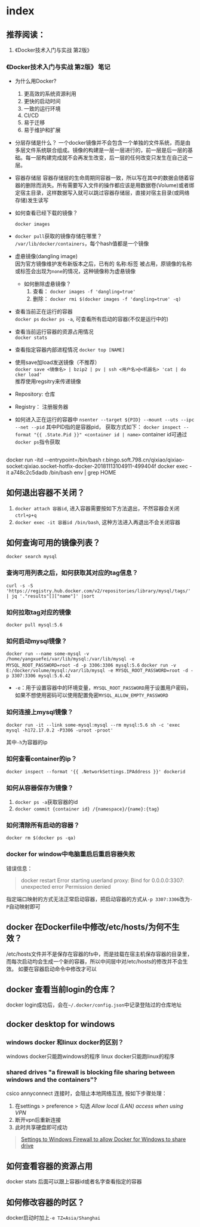 # index

## 推荐阅读：
1. 《Docker技术入门与实战 第2版》

### 《Docker技术入门与实战 第2版》 笔记

* 为什么用Docker?
    1. 更高效的系统资源利用
    2. 更快的启动时间
    3. 一致的运行环境
    4. CI/CD
    5. 易于迁移
    6. 易于维护和扩展

* 分层存储是什么？
一个docker镜像并不会包含一个单独的文件系统，而是由多层文件系统联合组成。镜像的构建是一层一层进行的，前一层是后一层的基础。每一层构建完成就不会再发生改变，后一层的任何改变只发生在自己这一层。

* 容器存储层
容器存储层的生命周期同容器一致，所以写在其中的数据会随着容器的删除而消失。所有需要写入文件的操作都应该是用数据卷(Volume)或者绑定宿主目录，这样数据写入就可以跳过容器存储层，直接对宿主目录(或网络存储)发生读写

* 如何查看已经下载的镜像？
    ```
    docker images
    ```

* `docker pull`获取的镜像存储在哪里？  
`/var/lib/docker/containers`，每个hash值都是一个镜像

* 虚悬镜像(dangling image)  
因为官方镜像维护发布新版本之后，已有的 名称:标签 被占用，原镜像的名称或标签会出现为`none`的情况，这种镜像称为虚悬镜像
    * 如何删除虚悬镜像？
        1. 查看： `docker images -f 'dangling=true'`
        2. 删除： `docker rmi $(docker images -f 'dangling=true' -q)`

* 查看当前正在运行的容器  
  `docker ps`
  `docker ps -a`, 可查看所有启动的容器(不仅是运行中的)

* 查看当前运行容器的资源占用情况  
  `docker stats`

* 查看指定容器内部进程情况
  `docker top [NAME]`

* 使用save加load发送镜像（不推荐）  
`docker save <镜像名> | bzip2 | pv | ssh <用户名>@<机器名> 'cat | do
cker load'`  
推荐使用regsitry来传递镜像

* Repository: 仓库
* Registry： 注册服务器

* 如何进入正在运行的容器中
  `nsenter --target ${PID} --mount --uts --ipc --net --pid`
  其中PID指的是容器pid，
  获取方式如下：
  `docker inspect --format "{{ .State.Pid }}" <container id | name>`
  container id可通过`docker ps`指令获取


## 
docker run -itd --entrypoint=/bin/bash r.bingo.soft.798.cn/qixiao/qixiao-socket:qixiao.socket-hotfix-docker-20181113104911-499404f
docker exec -it a748c2c5dadb /bin/bash env | grep HOME

## 如何退出容器不关闭？
1. `docker attach 容器id`, 进入容器需要按如下方法退出，不然容器会关闭
`ctrl+p+q`
2. `docker exec -it 容器id /bin/bash`, 这种方法进入再退出不会关闭容器

## 如何查询可用的镜像列表？
`docker search mysql`

### 查询可用列表之后，如何获取其对应的tag信息？
`curl -s -S 'https://registry.hub.docker.com/v2/repositories/library/mysql/tags/' | jq '."results"[]["name"]' |sort`

### 如何拉取tag对应的镜像
`docker pull mysql:5.6`

### 如何启动mysql镜像？
`docker run --name some-mysql -v /home/yangxuefei/var/lib/mysql:/var/lib/mysql -e MYSQL_ROOT_PASSWORD=root -d -p 3306:3306 mysql:5.6`
`docker run -v E:/docker/volume/mysql:/var/lib/mysql -e MYSQL_ROOT_PASSWORD=root -d -p 3307:3306 mysql:5.6.42`

* `-e`：用于设置容器中的环境变量，`MYSQL_ROOT_PASSWORD`用于设置用户密码， 如果不想使用密码可以使用配置免密`MYSQL_ALLOW_EMPTY_PASSWORD`

### 如何连接上mysql镜像？
`docker run -it --link some-mysql:mysql --rm mysql:5.6 sh -c 'exec mysql -h172.17.0.2 -P3306 -uroot -proot'`

其中`-h`为容器的ip

### 如何查看container的ip？
`docker inspect --format '{{ .NetworkSettings.IPAddress }}' dockerid`

### 如何从容器保存为镜像？
1. `docker ps -a`获取容器的id
2. `docker commit {container id} /{namespace}/{name}:{tag}`

### 如何清除所有启动的容器？
`docker rm $(docker ps -qa)`

### docker for window中电脑重启后重启容器失败
错误信息：
> docker restart Error starting userland proxy: Bind for 0.0.0.0:3307: unexpected error Permission denied

指定端口映射的方式无法正常启动容器，把启动容器的方式从`-p 3307:3306`改为`-P`自动映射即可

## docker 在Dockerfile中修改/etc/hosts/为何不生效？
/etc/hosts文件并不是保存在容器的fs中，而是挂载在宿主机保存容器的目录里，而每次启动均会生成一个新的容器，所以中间层中对/etc/hosts的修改并不会生效。
如要在容器启动命令中修改才可以

## docker 查看当前login的仓库？
docker login成功后，会在`~/.docker/config.json`中记录登陆过的仓库地址

## docker desktop for windows

### windows docker 和linux docker的区别？
windows docker只能跑windows的程序
linux docker只能跑linux的程序

### shared drives "a firewall is blocking file sharing between windows and the containers"?
csico annyconnect 连接时，会阻止本地网络互连, 按如下步骤处理：
1. 在settings > preference > 勾选 _Allow local (LAN) access when using VPN_
2. 断开vpn后重新连接
3. 此时共享硬盘即可成功
>[Settings to Windows Firewall to allow Docker for Windows to share drive](https://stackoverflow.com/questions/42203488/settings-to-windows-firewall-to-allow-docker-for-windows-to-share-drive/43904051)


## 如何查看容器的资源占用
docker stats
后面可以跟上容器id或者名字查看指定的容器

## 如何修改容器的时区？
docker启动时加上`-e TZ=Asia/Shanghai`